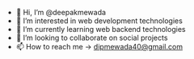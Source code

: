 - 👋 Hi, I’m @deepakmewada
- 👀 I’m interested in web development technologies
- 🌱 I’m currently learning web backend technologies
- 💞️ I’m looking to collaborate on social projects
- 📫 How to reach me -> dipmewada40@gmail.com

<!---
deepakmewada/deepakmewada is a ✨ special ✨ repository because its `README.md` (this file) appears on your GitHub profile.
You can click the Preview link to take a look at your changes.
--->
